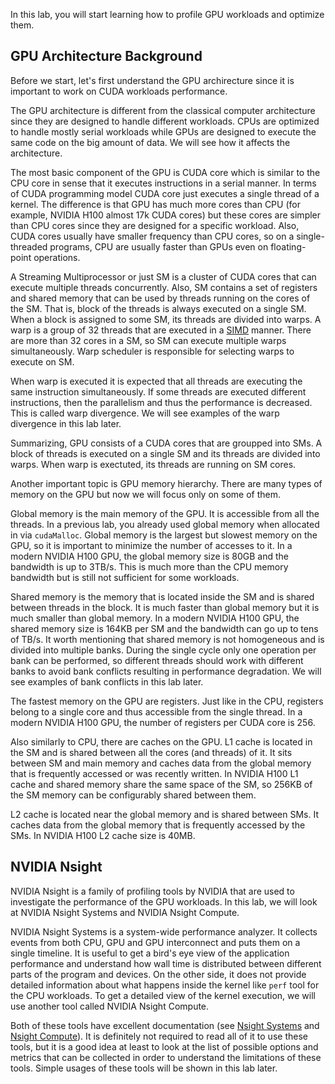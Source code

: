 In this lab, you will start learning how to profile GPU workloads and optimize them.

## GPU Architecture Background

Before we start, let's first understand the GPU archirecture since it is important to work on CUDA workloads performance.

The GPU architecture is different from the classical computer architecture since they are designed to handle different workloads. CPUs are optimized to handle mostly serial workloads while GPUs are designed to execute the same code on the big amount of data. We will see how it affects the architecture.

The most basic component of the GPU is CUDA core which is similar to the CPU core in sense that it executes instructions in a serial manner. In terms of CUDA programming model CUDA core just executes a single thread of a kernel. The difference is that GPU has much more cores than CPU (for example, NVIDIA H100 almost 17k CUDA cores) but these cores are simpler than CPU cores since they are designed for a specific workload. Also, CUDA cores usually have smaller frequency than CPU cores, so on a single-threaded programs, CPU are usually faster than GPUs even on floating-point operations.

A Streaming Multiprocessor or just SM is a cluster of CUDA cores that can execute multiple threads concurrently. Also, SM contains a set of registers and shared memory that can be used by threads running on the cores of the SM. That is, block of the threads is always executed on a single SM. When a block is assigned to some SM, its threads are divided into warps. A warp is a group of 32 threads that are executed in a [SIMD](https://en.wikipedia.org/wiki/Single_instruction,_multiple_data) manner. There are more than 32 cores in a SM, so SM can execute multiple warps simultaneously. Warp scheduler is responsible for selecting warps to execute on SM.

When warp is executed it is expected that all threads are executing the same instruction simultaneously. If some threads are executed different instructions, then the parallelism and thus the performance is decreased. This is called warp divergence. We will see examples of the warp divergence in this lab later.

Summarizing, GPU consists of a CUDA cores that are groupped into SMs. A block of threads is executed on a single SM and its threads are divided into warps. When warp is exectuted, its threads are running on SM cores.

Another important topic is GPU memory hierarchy. There are many types of memory on the GPU but now we will focus only on some of them.

Global memory is the main memory of the GPU. It is accessible from all the threads. In a previous lab, you already used global memory when allocated in via `cudaMalloc`. Global memory is the largest but slowest memory on the GPU, so it is important to minimize the number of accesses to it. In a modern NVIDIA H100 GPU, the global memory size is 80GB and the bandwidth is up to 3TB/s. This is much more than the CPU memory bandwidth but is still not sufficient for some workloads.

Shared memory is the memory that is located inside the SM and is shared between threads in the block. It is much faster than global memory but it is much smaller than global memory. In a modern NVIDIA H100 GPU, the shared memory size is 164KB per SM and the bandwidth can go up to tens of TB/s. It worth mentioning that shared memory is not homogeneous and is divided into multiple banks. During the single cycle only one operation per bank can be performed, so different threads should work with different banks to avoid bank conflicts resulting in performance degradation. We will see examples of bank conflicts in this lab later.

The fastest memory on the GPU are registers. Just like in the CPU, registers belong to a single core and thus accessible from the single thread. In a modern NVIDIA H100 GPU, the number of registers per CUDA core is 256.

Also similarly to CPU, there are caches on the GPU. L1 cache is located in the SM and is shared between all the cores (and threads) of it. It sits between SM and main memory and caches data from the global memory that is frequently accessed or was recently written. In NVIDIA H100 L1 cache and shared memory share the same space of the SM, so 256KB of the SM memory can be configurably shared between them.

L2 cache is located near the global memory and is shared between SMs. It caches data from the global memory that is frequently accessed by the SMs. In NVIDIA H100 L2 cache size is 40MB.

## NVIDIA Nsight

NVIDIA Nsight is a family of profiling tools by NVIDIA that are used to investigate the performance of the GPU workloads. In this lab, we will look at NVIDIA Nsight Systems and NVIDIA Nsight Compute.

NVIDIA Nsight Systems is a system-wide performance analyzer. It collects events from both CPU, GPU and GPU interconnect and puts them on a single timeline. It is useful to get a bird's eye view of the application performance and understand how wall time is distributed between different parts of the program and devices. On the other side, it does not provide detailed information about what happens inside the kernel like `perf` tool for the CPU workloads. To get a detailed view of the kernel execution, we will use another tool called NVIDIA Nsight Compute.

Both of these tools have excellent documentation (see [Nsight Systems](https://docs.nvidia.com/nsight-systems/) and [Nsight Compute](https://docs.nvidia.com/nsight-compute/)). It is definitely not required to read all of it to use these tools, but it is a good idea at least to look at the list of possible options and metrics that can be collected in order to understand the limitations of these tools. Simple usages of these tools will be shown in this lab later.
